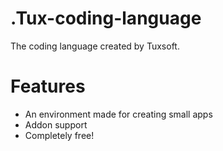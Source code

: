 # .Tux-coding-language
The coding language created by Tuxsoft.
# Features
- An environment made for creating small apps
- Addon support
- Completely free!
